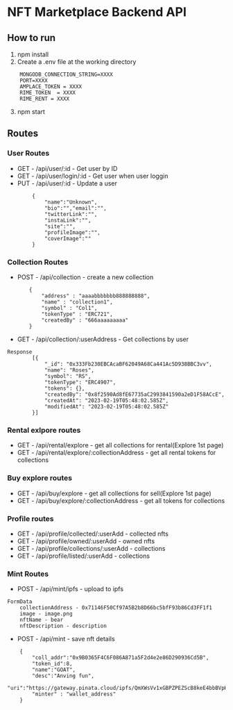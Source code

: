 # NFT Marketplace Backend API

## How to run

1. npm install
2. Create a .env file at the working directory
```
    MONGODB_CONNECTION_STRING=XXXX
    PORT=XXXX
    AMPLACE_TOKEN = XXXX
    RIME_TOKEN  = XXXX
    RIME_RENT = XXXX
```
3. npm start

## Routes

### User Routes

- GET - /api/user/:id - Get user by ID
- GET - /api/user/login/:id - Get user when user loggin
- PUT - /api/user/:id - Update a user
```     
        {
            "name":"Unknown",
            "bio":"","email":"",
            "twitterLink":"",
            "instaLink":"",
            "site":"",
            "profileImage":"",
            "coverImage":""
        }
```

### Collection Routes

 - POST - /api/collection - create a new collection
 ```
        {
            "address" : "aaaabbbbbbb888888888",
            "name" : "collection1",
            "symbol" : "Col1",
            "tokenType" : "ERC721",
            "createdBy" : "666aaaaaaaaa"
        }
```

- GET - /api/collection/:userAddress - Get collections by user 

```
Response
        [{
            "_id": "0x333Fb230EBCAcaBF62049A68Ca441Ac5D938BBC3vv",
            "name": "Roses",
            "symbol": "RS",
            "tokenType": "ERC4907",
            "tokens": {},
            "createdBy": "0x8f2590Ad8fE67735aC2993841590a2eD1F58ACcE",
            "createdAt": "2023-02-19T05:48:02.585Z",
            "modifiedAt": "2023-02-19T05:48:02.585Z"
        }]
```


### Rental exlpore routes

- GET - /api/rental/explore - get all collections for rental(Explore 1st page)
- GET - /api/rental/explore/:collectionAddress - get all rental tokens for collections

### Buy explore routes

- GET - /api/buy/explore - get all collections for sell(Explore 1st page)
- GET - /api/buy/explore/:collectionAddress - get all tokens for collections

### Profile routes

- GET -  /api/profile/collected/:userAdd - collected nfts
- GET -  /api/profile/owned/:userAdd  - owned nfts
- GET -  /api/profile/collections/:userAdd  - collections 
- GET -  /api/profile/listed/:userAdd  - collections 

### Mint Routes

- POST - /api/mint/ipfs  - upload to ipfs
```     
FormData
    collectionAddress - 0x71146F50Cf97A5B2b8D66bc5bfF93b86Cd3FF1f1
    image - image.png
    nftName - bear
    nftDescription - description

```
- POST - /api/mint - save nft details
```     
    {
        "coll_addr":"0x9B0365F4C6F086A871a5F2d4e2e86D290936Cd5B",
        "token_id":8,
        "name":"GOAT",
        "desc":"Anving fun",
        "uri":"https://gateway.pinata.cloud/ipfs/QmXWsVv1xGBPZPEZScB8keE4bbBVpHzLaMq8aDPHa28F4M",
        "minter" : "wallet_address"
    }

```



